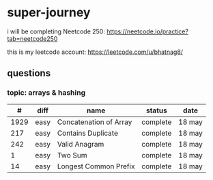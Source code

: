 # super-journey

i will be completing Neetcode 250:
https://neetcode.io/practice?tab=neetcode250

this is my leetcode account:
https://leetcode.com/u/bhatnag8/

## questions

### topic: arrays & hashing

| # | diff | name | status | date |
|----------|----------|----------|----------|----------|
| 1929 | easy | Concatenation of Array | complete     | 18 may |
| 217  | easy | Contains Duplicate     | complete     | 18 may |
| 242  | easy | Valid Anagram         | complete     | 18 may |
| 1  | easy | Two Sum         | complete     | 18 may |
| 14  | easy |  Longest Common Prefix         | complete     | 18 may |
